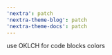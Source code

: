 ```yaml
---
'nextra': patch
'nextra-theme-blog': patch
'nextra-theme-docs': patch
---
```


use OKLCH for code blocks colors
